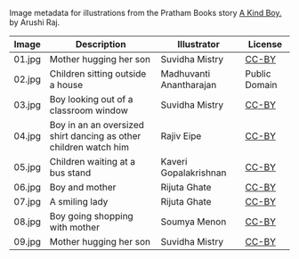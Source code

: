 Image metadata for illustrations from the Pratham Books story [A Kind Boy.](https://storyweaver.org.in/stories/3740-a-kind-boy) by Arushi Raj.

Image | Description | Illustrator | License
----- | ----------- | ----------- | -------
01.jpg | Mother hugging her son | Suvidha Mistry | [CC-BY](https://creativecommons.org/licenses/by/4.0/)
02.jpg | Children sitting outside a house | Madhuvanti Anantharajan | Public Domain
03.jpg | Boy looking out of a classroom window | Suvidha Mistry | [CC-BY](https://creativecommons.org/licenses/by/4.0/)
04.jpg | Boy in an an oversized shirt dancing as other children watch him | Rajiv Eipe | [CC-BY](https://creativecommons.org/licenses/by/4.0/)
05.jpg | Children waiting at a bus stand | Kaveri Gopalakrishnan | [CC-BY](https://creativecommons.org/licenses/by/4.0/)
06.jpg | Boy and mother | Rijuta Ghate | [CC-BY](https://creativecommons.org/licenses/by/4.0/)
07.jpg | A smiling lady | Rijuta Ghate | [CC-BY](https://creativecommons.org/licenses/by/4.0/)
08.jpg | Boy going shopping with mother | Soumya Menon | [CC-BY](https://creativecommons.org/licenses/by/4.0/)
09.jpg | Mother hugging her son | Suvidha Mistry | [CC-BY](https://creativecommons.org/licenses/by/4.0/)